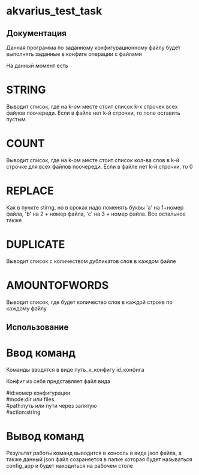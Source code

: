 # akvarius_test_task
## Документация ##

Данная программа по заданному конфигурационному файлу будет выполнять заданные в конфиге операции с файлами

На данный момент есть

# STRING
Выводит список, где на k-ом месте стоит список k-х строчек всех файлов поочереди. Если в файле нет k-й строчки, то поле оставить пустым.

# COUNT
Выводит список, где на k-ом месте стоит список кол-ва слов в k-й строчке для всех файлов поочереди. Если в файле нет k-й строчки, то 0

# REPLACE
Как в пункте stirng, но в сроках надо поменять буквы 'a' на 1+номер файла, 'b' на 2 + номер файла, 'c' на 3 + номер файла. Все остальное также

# DUPLICATE
Выводит список с количеством дубликатов слов в каждом файле

# AMOUNTOFWORDS
Выводит список, где будет количество слов в каждой строке по каждому файлу


## Использование

# Ввод команд

Команды вводятся в виде путь_к_конфигу id_конфига

Конфиг из себя прндставляет файл вида

#id:номер конфигурации<br>
#mode:dir или files<br>
#path:путь или пути через запятую<br>
#action:string

# Вывод команд

Результат работы команд выводится в консоль в виде json файла, а также данный json файл созраняется в папке которая
будет называться config_app и будет находиться на рабочем столе




